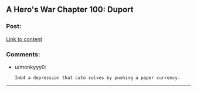 ## A Hero's War Chapter 100: Duport

### Post:

[Link to content](https://www.fictionpress.com/s/3238329/100/A-Hero-s-War)

### Comments:

- u/monkyyy0:
  ```
  Inb4 a depression that cato solves by pushing a paper currency.
  ```

---

